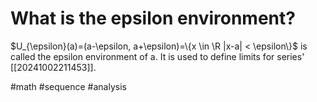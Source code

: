 # What is the epsilon environment?
$U_{\epsilon}(a)=(a-\epsilon, a+\epsilon)=\{x \in \R |x-a| < \epsilon\}$ is called the epsilon environment of a.
It is used to define limits for series' [[20241002211453]].

#math #sequence #analysis